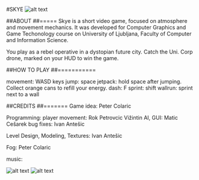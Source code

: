 #SKYE
![alt text](screenshots/screenshot(92).png)

##ABOUT
##=====
Skye is a short video game, focused on atmosphere and movement mechanics. It was developed for Computer Graphics and Game Techonology course on University of Ljubljana, Faculty of Computer and Information Science.

You play as a rebel operative in a dystopian future city. Catch the Uni. Corp drone, marked on your HUD to win the game. 

##HOW TO PLAY
##===========

movement: WASD keys
jump: space
jetpack: hold space after jumping. Collect orange cans to refill your energy.
dash: F
sprint: shift
wallrun: sprint next to a wall

##CREDITS
##=======
Game idea: Peter Colaric

Programming:
player movement: Rok Petrovcic Vižintin
AI, GUI: Matic Cešarek
bug fixes: Ivan Antešic

Level Design, Modeling, Textures: Ivan Antešic

Fog: Peter Colaric

music: 

![alt text](screenshots/screenshot(91).png)
![alt text](screenshots/screenshot(95).png)
